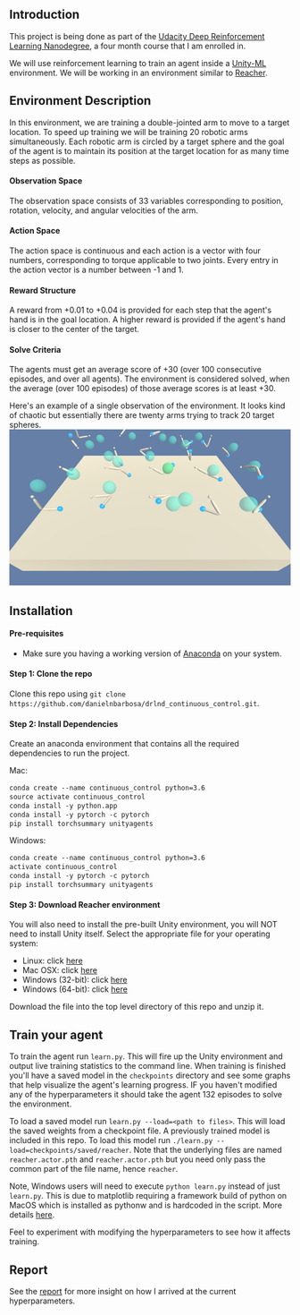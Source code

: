 ## Introduction
This project is being done as part of the [Udacity Deep Reinforcement Learning Nanodegree](https://www.udacity.com/course/deep-reinforcement-learning-nanodegree--nd893), a four month course that I am enrolled in.

We will use reinforcement learning to train an agent inside a [Unity-ML](https://github.com/Unity-Technologies/ml-agents) environment.  We will be working in an environment similar to [Reacher](https://github.com/Unity-Technologies/ml-agents/blob/master/docs/Learning-Environment-Examples.md#reacher).



## Environment Description
In this environment, we are training a double-jointed arm to move to a target location.  To speed up training we will be training 20 robotic arms simultaneously.  Each robotic arm is circled by a target sphere and the goal of the agent is to maintain its position at the target location for as many time steps as possible.


#### Observation Space
The observation space consists of 33 variables corresponding to position, rotation, velocity, and angular velocities of the arm.


#### Action Space
The action space is continuous and each action is a vector with four numbers, corresponding to torque applicable to two joints.  Every entry in the action vector is a number between -1 and 1.


#### Reward Structure
A reward from +0.01 to +0.04 is provided for each step that the agent's hand is in the goal location.  A higher reward is provided if the agent's hand is closer to the center of the target.

#### Solve Criteria
The agents must get an average score of +30 (over 100 consecutive episodes, and over all agents).  The environment is considered solved, when the average (over 100 episodes) of those average scores is at least +30.


Here's an example of a single observation of the environment.  It looks kind of chaotic but essentially there are twenty arms trying to track 20 target spheres.
![reacher](reacher.png)


## Installation

#### Pre-requisites
- Make sure you having a working version of [Anaconda](https://www.anaconda.com/download/) on your system.


#### Step 1: Clone the repo
Clone this repo using `git clone https://github.com/danielnbarbosa/drlnd_continuous_control.git`.


#### Step 2: Install Dependencies
Create an anaconda environment that contains all the required dependencies to run the project.

Mac:
```
conda create --name continuous_control python=3.6
source activate continuous_control
conda install -y python.app
conda install -y pytorch -c pytorch
pip install torchsummary unityagents
```

Windows:
```
conda create --name continuous_control python=3.6
activate continuous_control
conda install -y pytorch -c pytorch
pip install torchsummary unityagents
```

#### Step 3: Download Reacher environment
You will also need to install the pre-built Unity environment, you will NOT need to install Unity itself.  Select the appropriate file for your operating system:

- Linux: click [here](https://s3-us-west-1.amazonaws.com/udacity-drlnd/P2/Reacher/Reacher_Linux.zip)
- Mac OSX: click [here](https://s3-us-west-1.amazonaws.com/udacity-drlnd/P2/Reacher/Reacher.app.zip)
- Windows (32-bit): click [here](https://s3-us-west-1.amazonaws.com/udacity-drlnd/P2/Reacher/Reacher_Windows_x86.zip)
- Windows (64-bit): click [here](https://s3-us-west-1.amazonaws.com/udacity-drlnd/P2/Reacher/Reacher_Windows_x86_64.zip)

Download the file into the top level directory of this repo and unzip it.


## Train your agent
To train the agent run `learn.py`.  This will fire up the Unity environment and output live training statistics to the command line.  When training is finished you'll have a saved model in the `checkpoints` directory and see some graphs that help visualize the agent's learning progress.  IF you haven't modified any of the hyperparameters it should take the agent 132 episodes to solve the environment.

To load a saved model run `learn.py --load=<path to files>`.  This will load the saved weights from a checkpoint file.  A previously trained model is included in this repo.  To load this model run `./learn.py --load=checkpoints/saved/reacher`.  Note that the underlying files are named `reacher.actor.pth` and `reacher.actor.pth` but you need only pass the common part of the file name, hence `reacher`.

Note, Windows users will need to execute `python learn.py` instead of just `learn.py`.  This is due to matplotlib requiring a framework build of python on MacOS which is installed as pythonw and is hardcoded in the script.  More details [here](https://matplotlib.org/faq/osx_framework.html).

Feel to experiment with modifying the hyperparameters to see how it affects training.

## Report
See the [report](Report.md) for more insight on how I arrived at the current hyperparameters.  
